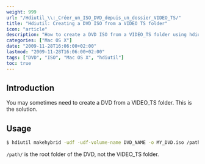 ```yaml
---
weight: 999
url: "/Hdiutil_\\:_Créer_un_ISO_DVD_depuis_un_dossier_VIDEO_TS/"
title: "Hdiutil: Creating a DVD ISO from a VIDEO TS folder"
icon: "article"
description: "How to create a DVD ISO from a VIDEO_TS folder using hdiutil on Mac OS X"
categories: ["Mac OS X"]
date: "2009-11-28T16:06:00+02:00"
lastmod: "2009-11-28T16:06:00+02:00"
tags: ["DVD", "ISO", "Mac OS X", "hdiutil"]
toc: true
---
```


## Introduction

You may sometimes need to create a DVD from a VIDEO_TS folder. This is the solution.

## Usage

```bash
$ hdiutil makehybrid -udf -udf-volume-name DVD_NAME -o MY_DVD.iso /path/
```

`/path/` is the root folder of the DVD, not the VIDEO_TS folder.